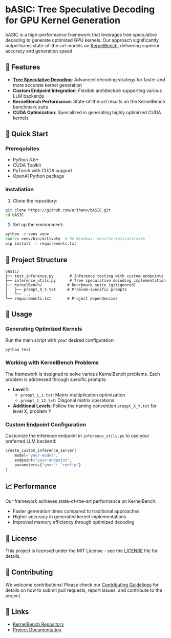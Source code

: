 # bASIC: Tree Speculative Decoding for GPU Kernel Generation

bASIC is a high-performance framework that leverages tree speculative decoding to generate optimized GPU kernels. Our approach significantly outperforms state-of-the-art models on [KernelBench](https://github.com/ScalingIntelligence/KernelBench), delivering superior accuracy and generation speed.

## 🌟 Features

- **[Tree Speculative Decoding](https://github.com/arihanv/bASIC/tree/tree-speculative-decoding)**: Advanced decoding strategy for faster and more accurate kernel generation
- **Custom Endpoint Integration**: Flexible architecture supporting various LLM backends
- **KernelBench Performance**: State-of-the-art results on the KernelBench benchmark suite
- **CUDA Optimization**: Specialized in generating highly optimized CUDA kernels

## 🚀 Quick Start

### Prerequisites

- Python 3.8+
- CUDA Toolkit
- PyTorch with CUDA support
- OpenAI Python package

### Installation

1. Clone the repository:
```bash
git clone https://github.com/arihanv/bASIC.git
cd bASIC
```

2. Set up the environment:
```bash
python -m venv venv
source venv/bin/activate  # On Windows: venv\Scripts\activate
pip install -r requirements.txt
```

## 📁 Project Structure

```
bASIC/
├── test_inference.py       # Inference testing with custom endpoints
├── inference_utils.py      # Tree speculative decoding implementation
├── KernelBench/           # Benchmark suite (gitignored)
│   ├── prompt_X_Y.txt     # Problem-specific prompts
│   └── ...
└── requirements.txt       # Project dependencies
```

## 🔧 Usage

### Generating Optimized Kernels

Run the main script with your desired configuration:
```bash
python test
```

### Working with KernelBench Problems

The framework is designed to solve various KernelBench problems. Each problem is addressed through specific prompts:

- **Level 1**:
  - `prompt_1_1.txt`: Matrix multiplication optimization
  - `prompt_1_12.txt`: Diagonal matrix operations
- **Additional Levels**: Follow the naming convention `prompt_X_Y.txt` for level X, problem Y

### Custom Endpoint Configuration

Customize the inference endpoint in `inference_utils.py` to use your preferred LLM backend:

```python
create_custom_inference_server(
    model="your-model",
    endpoint="your-endpoint",
    parameters={"your": "config"}
)
```

## 📈 Performance

Our framework achieves state-of-the-art performance on KernelBench:

- Faster generation times compared to traditional approaches
- Higher accuracy in generated kernel implementations
- Improved memory efficiency through optimized decoding

## 📝 License

This project is licensed under the MIT License - see the [LICENSE](LICENSE) file for details.

## 🤝 Contributing

We welcome contributions! Please check our [Contributing Guidelines](CONTRIBUTING.md) for details on how to submit pull requests, report issues, and contribute to the project.

## 🔗 Links

- [KernelBench Repository](https://github.com/ScalingIntelligence/KernelBench)
- [Project Documentation](docs/)

